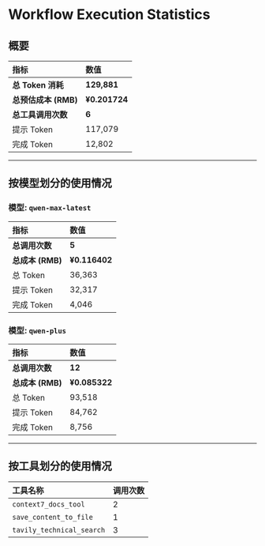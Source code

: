 # Workflow Execution Statistics

## 概要

| 指标 | 数值 |
| :--- | :--- |
| **总 Token 消耗** | **129,881** |
| **总预估成本 (RMB)** | **¥0.201724** |
| **总工具调用次数** | **6** |
| 提示 Token | 117,079 |
| 完成 Token | 12,802 |

---

## 按模型划分的使用情况


### 模型: `qwen-max-latest`

| 指标 | 数值 |
| :--- | :--- |
| **总调用次数** | **5** |
| **总成本 (RMB)** | **¥0.116402** |
| 总 Token | 36,363 |
| 提示 Token | 32,317 |
| 完成 Token | 4,046 |

### 模型: `qwen-plus`

| 指标 | 数值 |
| :--- | :--- |
| **总调用次数** | **12** |
| **总成本 (RMB)** | **¥0.085322** |
| 总 Token | 93,518 |
| 提示 Token | 84,762 |
| 完成 Token | 8,756 |

---

## 按工具划分的使用情况

| 工具名称 | 调用次数 |
| :--- | :--- |
| `context7_docs_tool` | 2 |
| `save_content_to_file` | 1 |
| `tavily_technical_search` | 3 |
